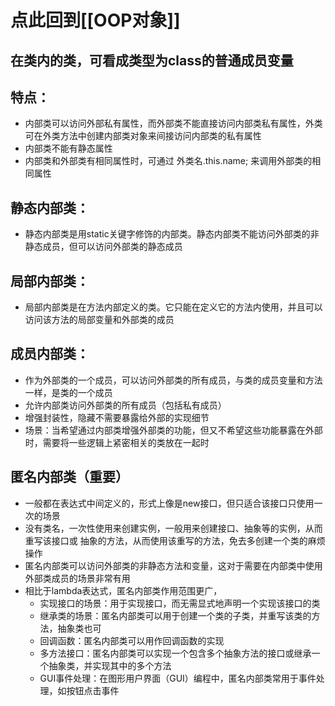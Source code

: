 # 点此回到[[OOP对象]]

## 在类内的类，可看成类型为class的普通成员变量

## 特点：
- 内部类可以访问外部私有属性，而外部类不能直接访问内部类私有属性，外类可在外类方法中创建内部类对象来间接访问内部类的私有属性
- 内部类不能有静态属性
- 内部类和外部类有相同属性时，可通过    外类名.this.name;  来调用外部类的相同属性

## 静态内部类：
- 静态内部类是用static关键字修饰的内部类。静态内部类不能访问外部类的非静态成员，但可以访问外部类的静态成员

## 局部内部类：
- 局部内部类是在方法内部定义的类。它只能在定义它的方法内使用，并且可以访问该方法的局部变量和外部类的成员

## 成员内部类：
- 作为外部类的一个成员，可以访问外部类的所有成员，与类的成员变量和方法一样，是类的一个成员
- 允许内部类访问外部类的所有成员（包括私有成员）
- 增强封装性，隐藏不需要暴露给外部的实现细节
- 场景：当希望通过内部类增强外部类的功能，但又不希望这些功能暴露在外部时，需要将一些逻辑上紧密相关的类放在一起时

## **匿名内部类（重要）**
- 一般都在表达式中间定义的，形式上像是new接口，但只适合该接口只使用一次的场景
- 没有类名，一次性使用来创建实例，一般用来创建接口、抽象等的实例，从而重写该接口或  抽象的方法，从而使用该重写的方法，免去多创建一个类的麻烦操作
- 匿名内部类可以访问外部类的非静态方法和变量，这对于需要在内部类中使用外部类成员的场景非常有用
- 相比于lambda表达式，匿名内部类作用范围更广，
	- 实现接口的场景：用于实现接口，而无需显式地声明一个实现该接口的类
	- 继承类的场景：匿名内部类可以用于创建一个类的子类，并重写该类的方法，抽象类也可
	- 回调函数：匿名内部类可以用作回调函数的实现
	- 多方法接口：匿名内部类可以实现一个包含多个抽象方法的接口或继承一个抽象类，并实现其中的多个方法
	- GUI事件处理：在图形用户界面（GUI）编程中，匿名内部类常用于事件处理，如按钮点击事件